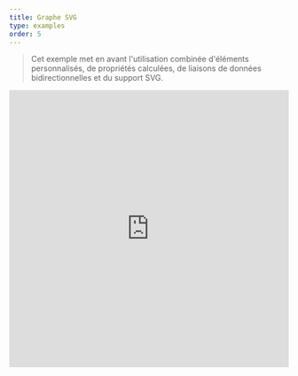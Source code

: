 ```yaml
---
title: Graphe SVG
type: examples
order: 5
---
```


> Cet exemple met en avant l'utilisation combinée d'éléments personnalisés, de propriétés calculées, de liaisons de données bidirectionnelles et du support SVG.

<iframe width="100%" height="500" src="https://jsfiddle.net/yyx990803/mhrckqgq/embedded/result,html,js,css" allowfullscreen="allowfullscreen" frameborder="0"></iframe>
